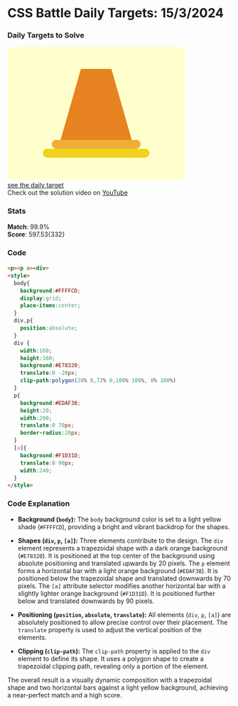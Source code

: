 # CSS Battle Daily Targets: 15/3/2024

### Daily Targets to Solve

![picture of daily target](./images/15.png)  
[see the daily target](https://cssbattle.dev/play/IBVI7qzZY5XqxcJGKU0q)  
Check out the solution video on [YouTube](https://www.youtube.com/watch?v=Nsxoiuux8Cg)

### Stats

**Match**: 99.9%  
**Score**: 597.53{332}

### Code

```html
<p><p a><div>
<style>
  body{
    background:#FFFFCD;
    display:grid;
    place-items:center;
  }
  div,p{
    position:absolute;
  }
  div {
    width:160;
    height:160;
    background:#E78320;
    translate:0 -20px;
    clip-path:polygon(28% 0,72% 0,100% 100%, 0% 100%)
  }
  p{
    background:#EDAF38;
    height:20;
    width:200;
    translate:0 70px;
    border-radius:20px;
  }
  [a]{
    background:#F1D31D;
    translate:0 90px;
    width:240;
  }
</style>
```

### Code Explanation

- **Background (`body`):** The `body` background color is set to a light yellow shade (`#FFFFCD`), providing a bright and vibrant backdrop for the shapes.

- **Shapes (`div`, `p`, `[a]`):** Three elements contribute to the design. The `div` element represents a trapezoidal shape with a dark orange background (`#E78320`). It is positioned at the top center of the background using absolute positioning and translated upwards by 20 pixels. The `p` element forms a horizontal bar with a light orange background (`#EDAF38`). It is positioned below the trapezoidal shape and translated downwards by 70 pixels. The `[a]` attribute selector modifies another horizontal bar with a slightly lighter orange background (`#F1D31D`). It is positioned further below and translated downwards by 90 pixels.

- **Positioning (`position`, `absolute`, `translate`):** All elements (`div`, `p`, `[a]`) are absolutely positioned to allow precise control over their placement. The `translate` property is used to adjust the vertical position of the elements.

- **Clipping (`clip-path`):** The `clip-path` property is applied to the `div` element to define its shape. It uses a polygon shape to create a trapezoidal clipping path, revealing only a portion of the element.

The overall result is a visually dynamic composition with a trapezoidal shape and two horizontal bars against a light yellow background, achieving a near-perfect match and a high score.